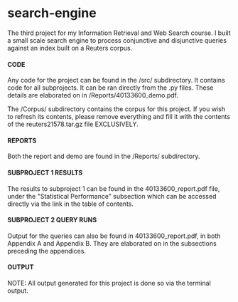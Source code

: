 # search-engine
The third project for my Information Retrieval and Web Search course. I built a small scale search engine to process conjunctive and disjunctive queries against an index built on a Reuters corpus.

#### CODE

Any code for the project can be found in the /src/ subdirectory. It contains code for all subprojects. It can be ran directly from the .py files. These details are elaborated
on in /Reports/40133600_demo.pdf.

The /Corpus/ subdirectory contains the corpus for this project. If you wish to refresh its contents, please remove everything and fill it with the 
contents of the reuters21578.tar.gz file EXCLUSIVELY.

#### REPORTS

Both the report and demo are found in the /Reports/ subdirectory. 

#### SUBPROJECT 1 RESULTS

The results to subproject 1 can be found in the 40133600_report.pdf file, under the "Statistical Performance" subsection which can be accessed directly via the link in the table of contents.


#### SUBPROJECT 2 QUERY RUNS

Output for the queries can also be found in 40133600_report.pdf, in both Appendix A and Appendix B. They are elaborated on in the subsections preceding the appendices.

#### OUTPUT

NOTE: All output generated for this project is done so via the terminal output. 